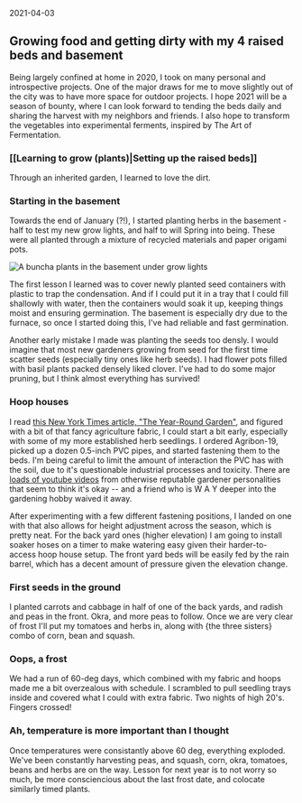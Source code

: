 2021-04-03
## Growing food and getting dirty with my 4 raised beds and basement
Being largely confined at home in 2020, I took on many personal and introspective projects. One of the major draws for me to move slightly out of the city was to have more space for outdoor projects. I hope 2021 will be a season of bounty, where I can look forward to tending the beds daily and sharing the harvest with my neighbors and friends. I also hope to transform the vegetables into experimental ferments, inspired by The Art of Fermentation.

### [[Learning to grow (plants)|Setting up the raised beds]]

Through an inherited garden, I learned to love the dirt.

### Starting in the basement

Towards the end of January (?!), I started planting herbs in the basement - half to test my new grow lights, and half to will Spring into being. These were all planted through a mixture of recycled materials and paper origami pots.

![A buncha plants in the basement under grow lights](img/Garden-2021_01-23.png)

The first lesson I learned was to cover newly planted seed containers with plastic to trap the condensation. And if I could put it in a tray that I could fill shallowly with water, then the containers would soak it up, keeping things moist and ensuring germination. The basement is especially dry due to the furnace, so once I started doing this, I've had reliable and fast germination.

Another early mistake I made was planting the seeds too densly. I would imagine that most new gardeners growing from seed for the first time scatter seeds (especially tiny ones like herb seeds). I had flower pots filled with basil plants packed densely liked clover. I've had to do some major pruning, but I think almost everything has survived!

### Hoop houses

I read [this New York Times article, "The Year-Round Garden"](https://www.nytimes.com/2021/02/03/realestate/the-year-round-garden.html), and figured with a bit of that fancy agriculture fabric, I could start a bit early, especially with some of my more established herb seedlings. I ordered Agribon-19, picked up a dozen 0.5-inch PVC pipes, and started fastening them to the beds. I'm being careful to limit the amount of interaction the PVC has with the soil, due to it's questionable industrial processes and toxicity. There are [loads of youtube videos](https://youtu.be/pHru4eZI1VA?t=314) from otherwise reputable gardener personalities that seem to think it's okay -- and a friend who is W A Y deeper into the gardening hobby waived it away.

After experimenting with a few different fastening positions, I landed on one with that also allows for height adjustment across the season, which is pretty neat. For the back yard ones (higher elevation) I am going to install soaker hoses on a timer to make watering easy given their harder-to-access hoop house setup. The front yard beds will be easily fed by the rain barrel, which has a decent amount of pressure given the elevation change.

### First seeds in the ground

I planted carrots and cabbage in half of one of the back yards, and radish and peas in the front. Okra, and more peas to follow. Once we are very clear of frost I'll put my tomatoes and herbs in, along with {the three sisters} combo of corn, bean and squash.

### Oops, a frost
We had a run of 60-deg days, which combined with my fabric and hoops made me a bit overzealous with schedule. I scrambled to pull seedling trays inside and covered what I could with extra fabric. Two nights of high 20's. Fingers crossed!

### Ah, temperature is more important than I thought

Once temperatures were consistantly above 60 deg, everything exploded. We've been constantly harvesting peas, and squash, corn, okra, tomatoes, beans and herbs are on the way. Lesson for next year is to not worry so much, be more consciencious about the last frost date, and colocate similarly timed plants.

